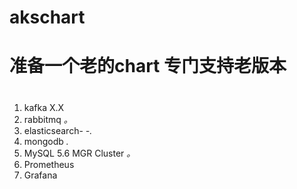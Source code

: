 # akschart
# 准备一个老的chart 专门支持老版本
#
1.	kafka               X.X
2.	rabbitmq            *。*
3.	elasticsearch-      *-.*
4.	mongodb             *.*
5.  MySQL  5.6  MGR Cluster *。*
6.  Prometheus
7.  Grafana

